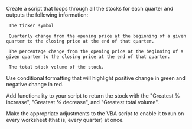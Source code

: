 Create a script that loops through all the stocks for each quarter and outputs the following information:

     The ticker symbol

     Quarterly change from the opening price at the beginning of a given quarter to the closing price at the end of that quarter.

     The percentage change from the opening price at the beginning of a given quarter to the closing price at the end of that quarter.

     The total stock volume of the stock.
     
Use conditional formatting that will highlight positive change in green and negative change in red.

Add functionality to your script to return the stock with the "Greatest % increase", "Greatest % decrease", and "Greatest total volume". 

Make the appropriate adjustments to the VBA script to enable it to run on every worksheet (that is, every quarter) at once.
